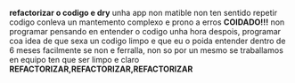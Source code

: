 **refactorizar o codigo e dry**
unha app non matible non ten sentido repetir codigo conleva un mantemento complexo e prono a erros **COIDADO!!!**
non programar pensando en entender o codigo unha hora despois, programar coa idea de que sexa un codigo limpo e que eu
o poida entender dentro de 6 meses facilmente se non e ferralla, non so por un mesmo se traballamos en equipo ten que ser
limpo e claro
**REFACTORIZAR,REFACTORIZAR,REFACTORIZAR**
